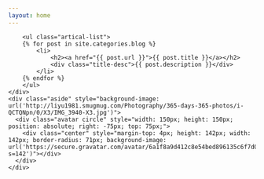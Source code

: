 ```yaml
---
layout: home
---
```


<div class="index-content blog">
    <div class="section">
        <div class="cate-bar"><span id="cateBar"></span></div>

        <ul class="artical-list">
        {% for post in site.categories.blog %}
            <li>
                <h2><a href="{{ post.url }}">{{ post.title }}</a></h2>
                <div class="title-desc">{{ post.description }}</div>
            </li>
        {% endfor %}
        </ul>
    </div>
    <div class="aside" style="background-image: url('http://liyu1981.smugmug.com/Photography/365-days-365-photos/i-QCTQNpn/0/X3/IMG_3940-X3.jpg')">
      <div class="avatar circle" style="width: 150px; height: 150px; position: absolute; right: -75px; top: 75px;">
        <div class="center" style="margin-top: 4px; height: 142px; width: 142px; border-radius: 71px; background-image: url('https://secure.gravatar.com/avatar/6a1f8a9d412c8e54bed896135c6f7d0c?s=142')"></div>
      </div>
    </div>
</div>
